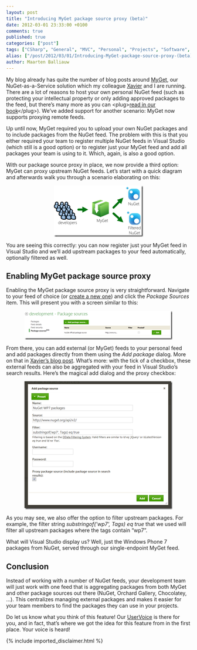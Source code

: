 ```yaml
---
layout: post
title: "Introducing MyGet package source proxy (beta)"
date: 2012-03-01 23:33:00 +0100
comments: true
published: true
categories: ["post"]
tags: ["CSharp", "General", "MVC", "Personal", "Projects", "Software", "Source control"]
alias: ["/post/2012/03/01/Introducing-MyGet-package-source-proxy-(beta).aspx", "/post/2012/03/01/introducing-myget-package-source-proxy-(beta).aspx"]
author: Maarten Balliauw
---
```

<p>My blog already has quite the number of blog posts around <a href="http://www.myget.org" target="_blank">MyGet</a>, our NuGet-as-a-Service solution which my colleague <a href="http://www.xavierdecoster.com" target="_blank">Xavier</a> and I are running. There are a lot of reasons to host your own personal NuGet feed (such as protecting your intellectual property or only adding approved packages to the feed, but there&rsquo;s many more as you can &lt;plug&gt;<a href="http://amzn.to/xrzS6j" target="_blank">read in our book</a>&lt;/plug&gt;). We&rsquo;ve added support for another scenario: MyGet now supports proxying remote feeds.</p>
<p>Up until now, MyGet required you to upload your own NuGet packages and to include packages from the NuGet feed. The problem with this is that you either required your team to register multiple NuGet feeds in Visual Studio (which still is a good option) or to register just your MyGet feed and add all packages your team is using to it. Which, again, is also a good option.</p>
<p>With our package source proxy in place, we now provide a third option: MyGet can proxy upstream NuGet feeds. Let&rsquo;s start with a quick diagram and afterwards walk you through a scenario elaborating on this:</p>
<p><a href="/images/image_167.png"><img style="background-image: none; padding-left: 0px; padding-right: 0px; display: block; float: none; margin-left: auto; margin-right: auto; padding-top: 0px; border: 0px;" title="MyGet Feed Proxy Aggregate Feed Connector" src="/images/image_thumb_134.png" border="0" alt="MyGet Feed Proxy Aggregate Feed Connector" width="244" height="140" /></a></p>
<p>You are seeing this correctly: you can now register just your MyGet feed in Visual Studio and we&rsquo;ll add upstream packages to your feed automatically, optionally filtered as well.</p>
<h2>Enabling MyGet package source proxy</h2>
<p>Enabling the MyGet package source proxy is very straightforward. Navigate to your feed of choice (or <a href="http://www.myget.org" target="_blank">create a new one</a>) and click the <em>Package Sources</em> item. This will present you with a screen similar to this:</p>
<p><a href="/images/image_168.png"><img style="background-image: none; padding-left: 0px; padding-right: 0px; display: block; float: none; margin-left: auto; margin-right: auto; padding-top: 0px; border: 0px;" title="MyGet hosted package source" src="/images/image_thumb_135.png" border="0" alt="MyGet hosted package source" width="404" height="79" /></a></p>
<p>From there, you can add external (or MyGet) feeds to your personal feed and add packages directly from them using the <em>Add package</em> dialog. More on that in <a href="http://blog.myget.org/post/2012/03/01/MyGet-tops-Vanilla-NuGet-feeds-with-a-Chocolatey-flavor.aspx" target="_blank">Xavier&rsquo;s blog post</a>. What&rsquo;s more: with the tick of a checkbox, these external feeds can also be aggregated with your feed in Visual Studio&rsquo;s search results. Here&rsquo;s the magical add dialog and the proxy checkbox:</p>
<p><a href="/images/image_169.png"><img style="background-image: none; padding-left: 0px; padding-right: 0px; display: block; float: none; margin-left: auto; margin-right: auto; padding-top: 0px; border: 0px;" title="Add package source proxy" src="/images/image_thumb_136.png" border="0" alt="Add package source proxy" width="404" height="349" /></a></p>
<p>As you may see, we also offer the option to filter upstream packages. For example, the filter string <em>substringof('wp7', Tags) eq true</em> that we used will filter all upstream packages where the tags contain &ldquo;wp7&rdquo;.</p>
<p>What will Visual Studio display us? Well, just the Windows Phone 7 packages from NuGet, served through our single-endpoint MyGet feed.</p>
<h2>Conclusion</h2>
<p>Instead of working with a number of NuGet feeds, your development team will just work with one feed that is aggregating packages from both MyGet and other package sources out there (NuGet, Orchard Gallery, Chocolatey, &hellip;). This centralizes managing external packages and makes it easier for your team members to find the packages they can use in your projects.</p>
<p>Do let us know what you think of this feature! Our <a href="http://myget.uservoice.com" target="_blank">UserVoice</a> is there for you, and in fact, that&rsquo;s where we got the idea for this feature from in the first place. Your voice is heard!</p>

{% include imported_disclaimer.html %}

